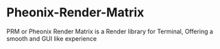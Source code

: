 # Pheonix-Render-Matrix
PRM or Pheonix Render Matrix is a Render library for Terminal, Offering a smooth and GUI like experience
